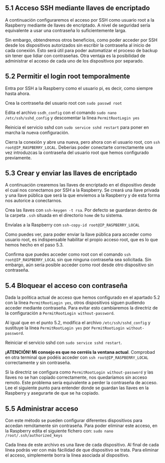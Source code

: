 <!--name:Servidor en casa - Parte 5: Acceso remoto mediante llaves de encriptado_-->
<!--pubdate:2020/10/04_-->
<!--moddate:2020/10/04_-->
<!--icon:raspberry_-->


<!--[![Enlace al video de esta parte.](/static/files/images/guiaraspi_thumbnail.jpg)](https://www.youtube.com/watch?v=qapw2nI-xyE)-->

## 5.1 Acceso SSH mediante llaves de encriptado

A continuación configuraremos el acceso por SSH como usuario root a la Raspberry mediante de llaves de encriptado. A nivel de seguridad sería equivalente a usar una contraseña lo suficientemente larga. 

Sin embargo, obtendremos otros beneficios, como poder acceder por SSH desde los dispositivos autorizados sin escribir la contraseña al inicio de cada conexión. Esto será útil para poder automatizar el proceso de backup sin tener que lidiar con contraseñas. Otra ventaja es la posibilidad de administrar el acceso de cada uno de los dispositivos por separado. 


## 5.2 Permitir el login root temporalmente

Entra por SSH a la Raspberry como el usuario pi, es decir, como siempre hasta ahora. 

Crea la contraseña del usuario root con `sudo passwd root`

Edita el archivo `ssdh_config` con el comando `sudo nano /etc/ssh/sshd_config` y descomentar la linea `PermitRootLogin yes`

Reinicia el servicio sshd con `sudo service sshd restart` para poner en marcha la nueva configuración.

Cierra la conexión y abre una nueva, pero ahora con el usuario root, con `ssh root@IP_RASPBERRY_LOCAL`. Deberias poder conectarte correctamente una vez introduzcas la contraseña del usuario root que hemos configurado previamente. 

## 5.3 Crear y enviar las llaves de encriptado 

A continuación crearemos las llaves de encriptado en el dispositivo desde el cual nos conectamos por SSH a la Raspberry. Se creará una llave privada y una llave pública que será la que enviemos a la Raspberry y de esta forma nos autorice a conectarnos. 

Crea las llaves con `ssh-keygen -t rsa`. Por defecto se guardaran dentro de la carpeta `.ssh` situada en el directorio `home` de tu sistema. 

Envíalas a la Raspberry con `ssh-copy-id root@IP_RASPBERRY_LOCAL`

Como puedes ver, para poder enviar la llave pública para acceder como usuario root, es indispensable habilitar el propio acceso root, que es lo que hemos hecho en el paso 5.3.

Confirma que puedes acceder como root con el comando `ssh root@IP_RASPBERRY_LOCAL` sin que ninguna contraseña sea solicitada. Sin embargo, aún sería posible acceder como root desde otro dispositivo sin contraseña. 

## 5.4 Bloquear el acceso con contraseña

Dada la política actual de acceso que hemos configurado en el apartado 5.2 con la línea `PermitRootLogin yes`, otros dispositivos siguen pudiendo acceder mediante contraseña. Para evitar esto cambiaremos la directriz de la configuración a `PermitRootLogin without-password`. 

Al igual que en el punto 5.2, modifica el archivo `/etc/ssh/sshd_config` y sustituye la línea `PermitRootLogin yes` por `PermitRootLogin without-password`. 

Reiniciar el servicio sshd con `sudo service sshd restart`. 

**¡ATENCIÓN! Mi consejo es que no cerréis la ventana actual**. Comprobad en otra terminal que podéis acceder con `ssh root@IP_RASPBERRY_LOCAL` correctamente y sin contraseña. 

Si la directriz se configura como `PermitRootLogin without-password` y las llaves no se han copiado correctamente, nos quedaríamos sin acceso remoto. Este problema sería equivalente a perder la contraseña de acceso. Lee el siguiente punto para entender donde se guardan las llaves en la Raspberry y asegurarte de que se ha copiado. 

## 5.5 Administrar acceso

Con este método se pueden configurar diferentes dispositivos para accedan remótamente sin contraseña. Para poder eliminar este acceso, en la Raspberry edita el siguiente fichero con: `sudo nano /root/.ssh/authorized_keys`

Cada línea de este archivo es una llave de cada dispositivo. Al final de cada línea podrás ver con más fácilidad de que dispositivo se trata. Para eliminar el acceso, simplemente borra la línea asociada al dispositivo.